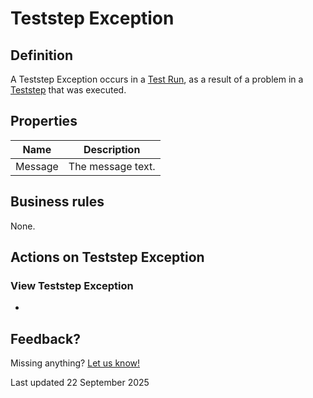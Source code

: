 # Teststep Exception


## Definition

A Teststep Exception occurs in a [Test Run](test-run), as a result of a problem in a [Teststep](Teststep) that was executed.

## Properties
| Name    | Description       |
| ------- | ----------------- |
| Message | The message text. |
  
## Business rules

None.

## Actions on Teststep Exception

### View Teststep Exception

-

## Feedback?
Missing anything? [Let us know!](mailto:support@menditect.com)

Last updated 22 September 2025